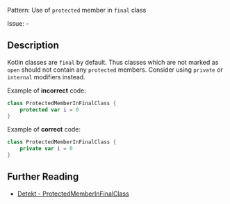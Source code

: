 Pattern: Use of `protected` member in `final` class

Issue: -

## Description

Kotlin classes are `final` by default. Thus classes which are not marked as `open` should not contain any `protected` members. Consider using `private` or `internal` modifiers instead.

Example of **incorrect** code:

```kotlin
class ProtectedMemberInFinalClass {
    protected var i = 0
}
```

Example of **correct** code:

```kotlin
class ProtectedMemberInFinalClass {
    private var i = 0
}
```

## Further Reading

* [Detekt - ProtectedMemberInFinalClass](https://arturbosch.github.io/detekt/style.html#protectedmemberinfinalclass)